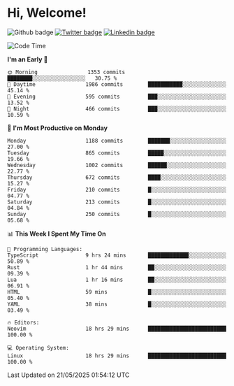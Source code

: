   # Hi, Welcome!
  ![Github badge](https://img.shields.io/github/followers/kraken-afk.svg?style=social&label=Follow&maxAge=2592000)
  [![Twitter badge](https://img.shields.io/badge/-Twitter-00acee?style=flat-square&logo=Twitter&logoColor=white)](https://twitter.com/trshppl)
  [![Linkedin badge](https://img.shields.io/badge/LinkedIn-0077B5?style=flat-square&logo=linkedin&logoColor=white)](https://www.linkedin.com/in/noveanrer)
<!--START_SECTION:waka-->
![Code Time](http://img.shields.io/badge/Code%20Time-964%20hrs%2042%20mins-blue)

**I'm an Early 🐤** 

```text
🌞 Morning                1353 commits        ████████░░░░░░░░░░░░░░░░░   30.75 % 
🌆 Daytime                1986 commits        ███████████░░░░░░░░░░░░░░   45.14 % 
🌃 Evening                595 commits         ███░░░░░░░░░░░░░░░░░░░░░░   13.52 % 
🌙 Night                  466 commits         ███░░░░░░░░░░░░░░░░░░░░░░   10.59 % 
```
📅 **I'm Most Productive on Monday** 

```text
Monday                   1188 commits        ███████░░░░░░░░░░░░░░░░░░   27.00 % 
Tuesday                  865 commits         █████░░░░░░░░░░░░░░░░░░░░   19.66 % 
Wednesday                1002 commits        ██████░░░░░░░░░░░░░░░░░░░   22.77 % 
Thursday                 672 commits         ████░░░░░░░░░░░░░░░░░░░░░   15.27 % 
Friday                   210 commits         █░░░░░░░░░░░░░░░░░░░░░░░░   04.77 % 
Saturday                 213 commits         █░░░░░░░░░░░░░░░░░░░░░░░░   04.84 % 
Sunday                   250 commits         █░░░░░░░░░░░░░░░░░░░░░░░░   05.68 % 
```


📊 **This Week I Spent My Time On** 

```text
💬 Programming Languages: 
TypeScript               9 hrs 24 mins       █████████████░░░░░░░░░░░░   50.89 % 
Rust                     1 hr 44 mins        ██░░░░░░░░░░░░░░░░░░░░░░░   09.39 % 
Lua                      1 hr 16 mins        ██░░░░░░░░░░░░░░░░░░░░░░░   06.91 % 
HTML                     59 mins             █░░░░░░░░░░░░░░░░░░░░░░░░   05.40 % 
YAML                     38 mins             █░░░░░░░░░░░░░░░░░░░░░░░░   03.49 % 

🔥 Editors: 
Neovim                   18 hrs 29 mins      █████████████████████████   100.00 % 

💻 Operating System: 
Linux                    18 hrs 29 mins      █████████████████████████   100.00 % 
```


 Last Updated on 21/05/2025 01:54:12 UTC
<!--END_SECTION:waka-->